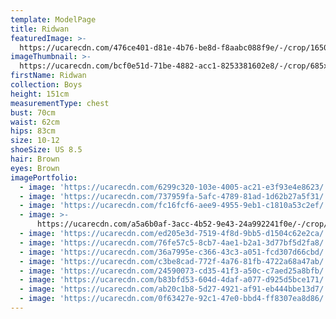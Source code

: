 ```yaml
---
template: ModelPage
title: Ridwan
featuredImage: >-
  https://ucarecdn.com/476ce401-d81e-4b76-be8d-f8aabc088f9e/-/crop/1650x728/0,90/-/preview/
imageThumbnail: >-
  https://ucarecdn.com/bcf0e51d-71be-4882-acc1-8253381602e8/-/crop/685x967/0,0/-/preview/
firstName: Ridwan
collection: Boys
height: 151cm
measurementType: chest
bust: 70cm
waist: 62cm
hips: 83cm
size: 10-12
shoeSize: US 8.5
hair: Brown
eyes: Brown
imagePortfolio:
  - image: 'https://ucarecdn.com/6299c320-103e-4005-ac21-e3f93e4e8623/'
  - image: 'https://ucarecdn.com/737959fa-5afc-4789-81ad-1d62b27a5f31/'
  - image: 'https://ucarecdn.com/fc16fcf6-aee9-4955-9eb1-c1810a53c2ef/'
  - image: >-
      https://ucarecdn.com/a5a6b0af-3acc-4b52-9e43-24a992241f0e/-/crop/673x995/60,105/-/preview/
  - image: 'https://ucarecdn.com/ed205e3d-7519-4f8d-9bb5-d1504c62e2ca/'
  - image: 'https://ucarecdn.com/76fe57c5-8cb7-4ae1-b2a1-3d77bf5d2fa8/'
  - image: 'https://ucarecdn.com/36a7995e-c366-43c3-a051-fcd307d66cbd/'
  - image: 'https://ucarecdn.com/c3be8cad-772f-4a76-81fb-4722a68a47ab/'
  - image: 'https://ucarecdn.com/24590073-cd35-41f3-a50c-c7aed25a8bfb/'
  - image: 'https://ucarecdn.com/b83bfd53-604d-4daf-a077-d925d5bce171/'
  - image: 'https://ucarecdn.com/ab20c1b8-5d27-4921-af91-eb444bbe13d7/'
  - image: 'https://ucarecdn.com/0f63427e-92c1-47e0-bbd4-ff8307ea8d86/'
---
```


